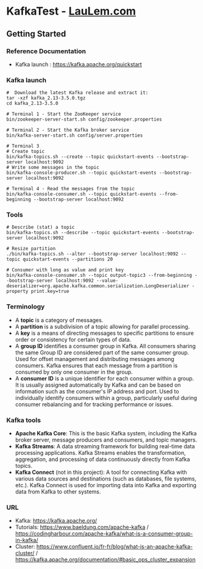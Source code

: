# KafkaTest - [LauLem.com](https://www.laulem.com)

## Getting Started

### Reference Documentation
* Kafka launch : https://kafka.apache.org/quickstart

### Kafka launch
```
#  Download the latest Kafka release and extract it:
tar -xzf kafka_2.13-3.5.0.tgz
cd kafka_2.13-3.5.0

# Terminal 1 - Start the ZooKeeper service
bin/zookeeper-server-start.sh config/zookeeper.properties

# Terminal 2 - Start the Kafka broker service
bin/kafka-server-start.sh config/server.properties

# Terminal 3
# Create topic
bin/kafka-topics.sh --create --topic quickstart-events --bootstrap-server localhost:9092
# Write some messages in the topic
bin/kafka-console-producer.sh --topic quickstart-events --bootstrap-server localhost:9092

# Terminal 4 - Read the messages from the topic
bin/kafka-console-consumer.sh --topic quickstart-events --from-beginning --bootstrap-server localhost:9092
```

### Tools
```
# Describe (stat) a topic
bin/kafka-topics.sh --describe --topic quickstart-events --bootstrap-server localhost:9092

# Resize partition
./bin/kafka-topics.sh --alter --bootstrap-server localhost:9092 --topic quickstart-events --partitions 20

# Consumer with long as value and print key
bin/kafka-console-consumer.sh --topic output-topic3 --from-beginning --bootstrap-server localhost:9092 --value-deserializer=org.apache.kafka.common.serialization.LongDeserializer -property print.key=true
```

### Terminology
- A **topic** is a category of messages.
- A **partition** is a subdivision of a topic allowing for parallel processing.
- A **key** is a means of directing messages to specific partitions to ensure order or consistency for certain types of data.
- A **group ID** identifies a consumer group in Kafka. All consumers sharing the same Group ID are considered part of the same consumer group. Used for offset management and distributing messages among consumers. Kafka ensures that each message from a partition is consumed by only one consumer in the group.
- A **consumer ID** is a unique identifier for each consumer within a group. It is usually assigned automatically by Kafka and can be based on information such as the consumer's IP address and port. Used to individually identify consumers within a group, particularly useful during consumer rebalancing and for tracking performance or issues.

### Kafka tools
- **Apache Kafka Core**: This is the basic Kafka system, including the Kafka broker server, message producers and consumers, and topic managers.
- **Kafka Streams**: A data streaming framework for building real-time data processing applications. Kafka Streams enables the transformation, aggregation, and processing of data continuously directly from Kafka topics.
- **Kafka Connect** (not in this project): A tool for connecting Kafka with various data sources and destinations (such as databases, file systems, etc.). Kafka Connect is used for importing data into Kafka and exporting data from Kafka to other systems.

### URL
- Kafka: https://kafka.apache.org/
- Tutorials: https://www.baeldung.com/apache-kafka / https://codingharbour.com/apache-kafka/what-is-a-consumer-group-in-kafka/
- Cluster: https://www.confluent.io/fr-fr/blog/what-is-an-apache-kafka-cluster/ / https://kafka.apache.org/documentation/#basic_ops_cluster_expansion
